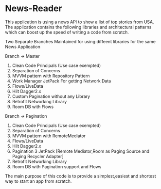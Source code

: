 # News-Reader
This application is using a news API to show a list of top stories from USA. 
The application contains the following libraries and architectural patterns which can boost up the speed of writing a code from scratch.

Two Separate Branches Maintained for using diffeent libraries for the same News Application

Branch -> Master 

1. Clean Code Principals (Use case exempted)
2. Separation of Concerns 
3. MVVM pattern with Repository Pattern
4. Work Manager JetPack For getting Network Data 
4. Flows/LiveData
4. Hilt Dagger2.x
5. Custom Pagination without any Library  
7. Retrofit Networking Library 
8. Room DB with Flows


Branch -> Pagination
1. Clean Code Principals (Use case exempted)
2. Separation of Concerns 
3. MVVM pattern with RemoteMediator 
4. Flows/LiveData
4. Hilt Dagger2.x
5. Pagination 3 JetPack [Remote Mediator,Room as Paging Source and Paging Recycler Adapter] 
7. Retrofit Networking Library 
8. Room DB with Pagination support and Flows

The main purpose of this code is to provide a simplest,easiest and shortest way to start an app from scratch.
